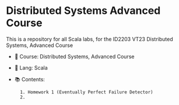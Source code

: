 # Distributed Systems Advanced Course

This is a repository for all Scala labs, for the ID2203 VT23 Distributed Systems, Advanced Course

- :blue_book: Course: Distributed Systems, Advanced Course
- :floppy_disk: Lang: Scala
- :books: Contents:
        
        1. Homework 1 (Eventually Perfect Failure Detector)
        2.
